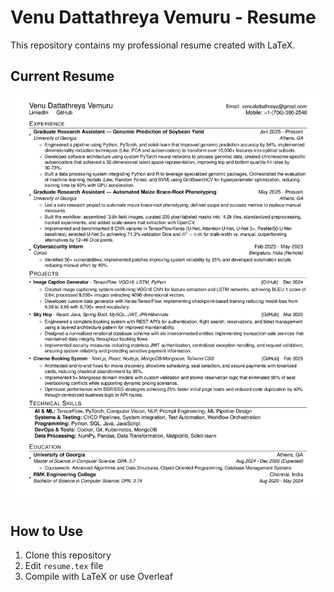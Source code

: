 # Venu Dattathreya Vemuru - Resume
This repository contains my professional resume created with LaTeX.
## Current Resume
![Resume](resume.png)
## How to Use
1. Clone this repository
2. Edit `resume.tex` file
3. Compile with LaTeX or use Overleaf
